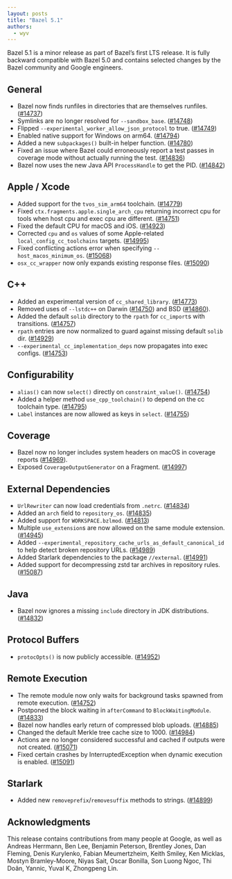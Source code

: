```yaml
---
layout: posts
title: "Bazel 5.1"
authors:
  - wyv
---
```


Bazel 5.1 is a minor release as part of Bazel’s first LTS release. It is fully backward compatible with Bazel 5.0 and contains selected changes by the Bazel community and Google engineers.

## General

* Bazel now finds runfiles in directories that are themselves runfiles. ([#14737](https://github.com/bazelbuild/bazel/pull/14737))
* Symlinks are no longer resolved for `--sandbox_base`. ([#14748](https://github.com/bazelbuild/bazel/pull/14748))
* Flipped `--experimental_worker_allow_json_protocol` to true. ([#14749](https://github.com/bazelbuild/bazel/pull/14749))
* Enabled native support for Windows on arm64. ([#14794](https://github.com/bazelbuild/bazel/pull/14794))
* Added a new `subpackages()` built-in helper function. ([#14780](https://github.com/bazelbuild/bazel/pull/14780))
* Fixed an issue where Bazel could erroneously report a test passes in coverage mode without actually running the test. ([#14836](https://github.com/bazelbuild/bazel/pull/14836))
* Bazel now uses the new Java API `ProcessHandle` to get the PID. ([#14842](https://github.com/bazelbuild/bazel/pull/14842))

## Apple / Xcode

* Added support for the `tvos_sim_arm64` toolchain. ([#14779](https://github.com/bazelbuild/bazel/pull/14779))
* Fixed `ctx.fragments.apple.single_arch_cpu` returning incorrect cpu for tools when host cpu and exec cpu are different. ([#14751](https://github.com/bazelbuild/bazel/pull/14751))
* Fixed the default CPU for macOS and iOS. ([#14923](https://github.com/bazelbuild/bazel/pull/14923))
* Corrected `cpu` and `os` values of some Apple-related `local_config_cc_toolchains` targets. ([#14995](https://github.com/bazelbuild/bazel/pull/14995))
* Fixed conflicting actions error when specifying `--host_macos_minimum_os`. ([#15068](https://github.com/bazelbuild/bazel/pull/15068))
* `osx_cc_wrapper` now only expands existing response files. ([#15090](https://github.com/bazelbuild/bazel/pull/15090))

## C++

* Added an experimental version of `cc_shared_library`. ([#14773](https://github.com/bazelbuild/bazel/pull/14773))
* Removed uses of `--lstdc++` on Darwin ([#14750](https://github.com/bazelbuild/bazel/pull/14750)) and BSD ([#14860](https://github.com/bazelbuild/bazel/pull/14860)).
* Added the default `solib` directory to the `rpath` for `cc_import`s with transitions. ([#14757](https://github.com/bazelbuild/bazel/pull/14757))
* `rpath` entries are now normalized to guard against missing default `solib` dir. ([#14929](https://github.com/bazelbuild/bazel/pull/14929))
* `--experimental_cc_implementation_deps` now propagates into exec configs. ([#14753](https://github.com/bazelbuild/bazel/pull/14753))

## Configurability

* `alias()` can now `select()` directly on `constraint_value()`. ([#14754](https://github.com/bazelbuild/bazel/pull/14754))
* Added a helper method `use_cpp_toolchain()` to depend on the cc toolchain type. ([#14795](https://github.com/bazelbuild/bazel/pull/14795))
* `Label` instances are now allowed as keys in `select`. ([#14755](https://github.com/bazelbuild/bazel/pull/14755))

## Coverage

* Bazel now no longer includes system headers on macOS in coverage reports ([#14969](https://github.com/bazelbuild/bazel/pull/14969)).
* Exposed `CoverageOutputGenerator` on a Fragment. ([#14997](https://github.com/bazelbuild/bazel/pull/14997))

## External Dependencies

* `UrlRewriter` can now load credentials from `.netrc`. ([#14834](https://github.com/bazelbuild/bazel/pull/14834))
* Added an `arch` field to `repository_os`. ([#14835](https://github.com/bazelbuild/bazel/pull/14835))
* Added support for `WORKSPACE.bzlmod`. ([#14813](https://github.com/bazelbuild/bazel/pull/14813))
* Multiple `use_extension`s are now allowed on the same module extension. ([#14945](https://github.com/bazelbuild/bazel/pull/14945))
* Added `--experimental_repository_cache_urls_as_default_canonical_id` to help detect broken repository URLs. ([#14989](https://github.com/bazelbuild/bazel/pull/14989))
* Added Starlark dependencies to the package `//external`. ([#14991](https://github.com/bazelbuild/bazel/pull/14991))
* Added support for decompressing zstd tar archives in repository rules. ([#15087](https://github.com/bazelbuild/bazel/pull/15087))

## Java

* Bazel now ignores a missing `include` directory in JDK distributions. ([#14832](https://github.com/bazelbuild/bazel/pull/14832))

## Protocol Buffers

* `protocOpts()` is now publicly accessible. ([#14952](https://github.com/bazelbuild/bazel/pull/14952))

## Remote Execution

* The remote module now only waits for background tasks spawned from remote execution. ([#14752](https://github.com/bazelbuild/bazel/pull/14752))
* Postponed the block waiting in `afterCommand` to `BlockWaitingModule`. ([#14833](https://github.com/bazelbuild/bazel/pull/14833))
* Bazel now handles early return of compressed blob uploads. ([#14885](https://github.com/bazelbuild/bazel/pull/14885))
* Changed the default Merkle tree cache size to 1000. ([#14984](https://github.com/bazelbuild/bazel/pull/14984))
* Actions are no longer considered successful and cached if outputs were not created. ([#15071](https://github.com/bazelbuild/bazel/pull/15071))
* Fixed certain crashes by InterruptedException when dynamic execution is enabled. ([#15091](https://github.com/bazelbuild/bazel/pull/15091))

## Starlark

* Added new `removeprefix`/`removesuffix` methods to strings. ([#14899](https://github.com/bazelbuild/bazel/pull/14899))

## Acknowledgments

This release contains contributions from many people at Google, as well as Andreas Herrmann, Ben Lee, Benjamin Peterson, Brentley Jones, Dan Fleming, Denis Kurylenko, Fabian Meumertzheim, Keith Smiley, Ken Micklas, Mostyn Bramley-Moore, Niyas Sait, Oscar Bonilla, Son Luong Ngoc, Thi Doãn, Yannic, Yuval K, Zhongpeng Lin.

